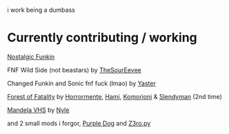 i work being a dumbass 
# Currently contributing / working
[Nostalgic Funkin](https://github.com/MAZ12211/NostalgicFunkin)

FNF Wild Side (not beastars) by [TheSourEevee](https://twitter.com/SourEevee)

Changed Funkin and Sonic fnf fuck (lmao) by [Yaster](https://twitter.com/YasterWolly)

[Forest of Fatality](https://fridaynightfunking.fandom.com/wiki/FNF:_Forest_of_Fatality) by [Horrormente](https://twitter.com/horrormente), [Hami](https://twitter.com/V2Drezim), [Komorioni](https://twitter.com/yumekomo_) & [Slendyman](https://twitter.com/TSlendyman)  (2nd time)

[Mandela VHS](https://twitter.com/Mandela_Vhs) by [Nyle](https://twitter.com/Nyle_Animations)

and 2 small mods i forgor, [Purple Dog](https://twitter.com/cachororoxo) and [Z3ro.py](https://twitter.com/zer0pycom)
